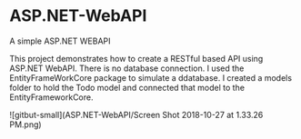 # ASP.NET-WebAPI
A simple ASP.NET WEBAPI

This project demonstrates how to create a RESTful based API using ASP.NET WebAPI. 
There is no database connection. I used the EntityFrameWorkCore package to simulate a ddatabase.
I created a models folder to hold the Todo model and connected that model to the EntityFrameworkCore.

![gitbut-small](ASP.NET-WebAPI/Screen Shot 2018-10-27 at 1.33.26 PM.png)
      
